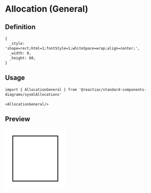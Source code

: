 # Allocation (General)

## Definition

```
{
  _style: 'shape=rect;html=1;fontStyle=1;whiteSpace=wrap;align=center;',
  _width: 0,
  _height: 60,
}
```

## Usage

```
import { AllocationGeneral } from '@reactiac/standard-components-diagrams/sysmlAllocations'

<AllocationGeneral/>
```

## Preview

<img src="./allocation-general.png" width="200"/>
